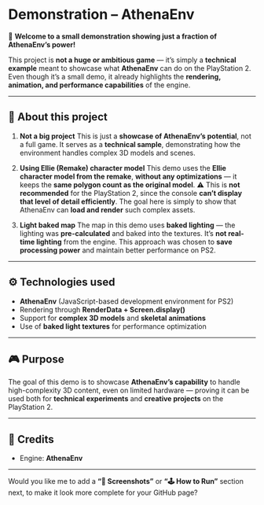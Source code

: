 # Demonstration – AthenaEnv

👋 **Welcome to a small demonstration showing just a fraction of AthenaEnv’s power!**

This project is **not a huge or ambitious game** — it’s simply a **technical example** meant to showcase what **AthenaEnv** can do on the PlayStation 2.
Even though it’s a small demo, it already highlights the **rendering, animation, and performance capabilities** of the engine.

---

## 🧩 About this project

1. **Not a big project**
   This is just a **showcase of AthenaEnv’s potential**, not a full game.
   It serves as a **technical sample**, demonstrating how the environment handles complex 3D models and scenes.

2. **Using Ellie (Remake) character model**
   This demo uses the **Ellie character model from the remake**, **without any optimizations** — it keeps the **same polygon count as the original model**.
   ⚠️ This is **not recommended** for the PlayStation 2, since the console **can’t display that level of detail efficiently**.
   The goal here is simply to show that AthenaEnv can **load and render** such complex assets.

3. **Light baked map**
   The map in this demo uses **baked lighting** — the lighting was **pre-calculated** and baked into the textures.
   It’s **not real-time lighting** from the engine. This approach was chosen to **save processing power** and maintain better performance on PS2.

---

## ⚙️ Technologies used

* **AthenaEnv** (JavaScript-based development environment for PS2)
* Rendering through **RenderData + Screen.display()**
* Support for **complex 3D models** and **skeletal animations**
* Use of **baked light textures** for performance optimization

---

## 🎮 Purpose

The goal of this demo is to showcase **AthenaEnv’s capability** to handle high-complexity 3D content, even on limited hardware — proving it can be used both for **technical experiments** and **creative projects** on the PlayStation 2.

---

## 🧠 Credits

* Engine: **AthenaEnv**

---

Would you like me to add a **“📸 Screenshots”** or **“🕹️ How to Run”** section next, to make it look more complete for your GitHub page?
